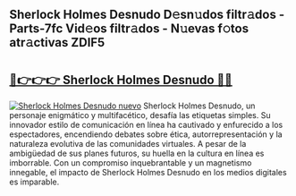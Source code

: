 ## Sherlock Holmes Desnudo D𝚎sn𝚞dos filtr𝚊dos - Parts-7fc Vid𝚎os filtr𝚊dos - N𝚞evas f𝚘tos atr𝚊ctivas ZDIF5

# <h2><a href="http://mb8p2h.tromn.icu/?c=Sherlock+Holmes+Desnudo">🔗👉👉👉 Sherlock Holmes Desnudo 🔗🔗</a></h2>

[![Sherlock Holmes Desnudo nuevo](https://i.imgur.com/pEAQMta.gif)](http://mb8p2h.tromn.icu/?c=Sherlock+Holmes+Desnudo)
Sherlock Holmes Desnudo, un personaje enigmático y multifacético, desafía las etiquetas simples. Su innovador estilo de comunicación en línea ha cautivado y enfurecido a los espectadores, encendiendo debates sobre ética, autorrepresentación y la naturaleza evolutiva de las comunidades virtuales. A pesar de la ambigüedad de sus planes futuros, su huella en la cultura en línea es imborrable. Con un compromiso inquebrantable y un magnetismo innegable, el impacto de Sherlock Holmes Desnudo en los medios digitales es imparable.

